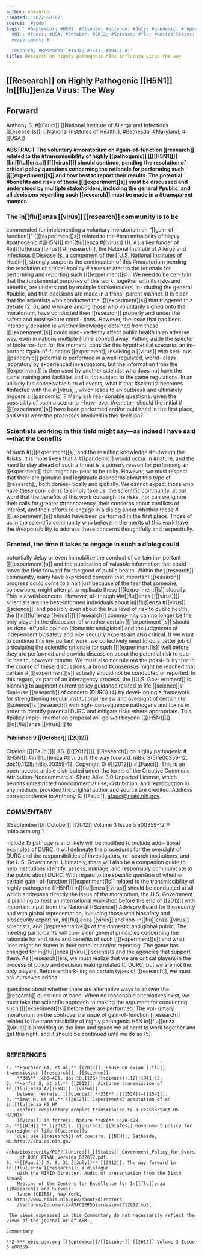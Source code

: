 ```yaml
---
author: ohmanfoo
created: '2022-08-07'
source: '#todo'
tags: ' #September; #H5N1; #Disease; #science; #July; #pandemic; #representative;
  #NIH; #Fauci; #USA; #October; #2012; #Science; #flu; #United States; #virus; #experiments;
  #experiment; #

  research; #Research; #1534; #1541; #1941; #;'
title: Research on highly pathogenic h5n1 influenza virus the way
---
```


## [[Research]] on Highly Pathogenic [[H5N1]] In[[flu]]enza Virus: The Way

## Forward


Anthony S. #[[Fauci]]
[[National Institute of Allergy and Infectious [[Disease]]s]], [[National Institutes of Health]], #Bethesda, #Maryland, #[[USA]]

**ABSTRACT
The voluntary #moratorium on #gain-of-function [[research]] related to the #transmissibility of highly [[pathogenic]] [[[[H5N1]]]]
[[in[[flu]]enza]] [[[[virus]]]] should continue, pending the resolution of critical policy questions concerning the rationale for performing such
[[[[experiment]]s]] and how best to report their results. The potential #benefits and risks of these [[[[experiment]]s]] must be discussed and
understood by multiple stakeholders, including the general #public, and all decisions regarding such [[research]] must be made in a
#transparent manner.**

### The in[[flu]]enza [[virus]] [[research]] community is to be 
commended for implementing a voluntary moratorium on “[[gain-of-
function]]” [[[[experiment]]s]] related to the #transmissibility of highly
#pathogenic #[[H5N1]] #in[[flu]]enza #[[virus]] (1). As a key funder of #in[[flu]]enza
[[virus]] #[[research]], the National Institute of Allergy and Infectious
[[Disease]]s, a component of the [[U.S. National Institutes of Health]],
strongly supports the continuation of this #moratorium pending
the resolution of critical #policy #issues related to the rationale for
performing and reporting such [[[[experiment]]s]]. We need to be cer-
tain that the fundamental purposes of this work, together with its
risks and benefits, are understood by multiple #stakeholders, in-
cluding the general #public, and that decisions are made in a trans-
parent manner.
It is clear that the scientists who conducted the [[[[experiment]]s]]
that triggered this debate (2, 3), and who are among those who
voluntarily signed onto the moratorium, have conducted their
[[research]] properly and under the safest and most secure condi-
tions. However, the issue that has been intensely debated is
whether knowledge obtained from these [[[[experiment]]s]] could inad-
vertently affect public health in an adverse way, even in nations
multiple [[time zones]] away. Putting aside the specter of bioterror-
ism for the moment, consider this hypothetical scenario: an im-
portant #gain-of-function [[experiment]] involving a [[virus]] with seri-
ous [[pandemic]] potential is performed in a well-regulated, world-
class laboratory by experienced investigators, but the information
from the [[experiment]] is then used by another scientist who does
not have the same training and facilities and is not subject to the
same regulations. In an unlikely but conceivable turn of events,
what if that #scientist becomes #infected with the #[[virus]], which leads
to an outbreak and ultimately triggers a [[pandemic]]? Many ask rea-
sonable questions: given the possibility of such a scenario—how-
ever #remote—should the initial #[[[[experiment]]s]] have been performed
and/or published in the first place, and what were the processes
involved in this decision?
### Scientists working in this field might say—as indeed I have said—that the benefits 
of such #[[[[experiment]]s]] and the resulting knowledge #outweigh the #risks.
It is more likely that a #[[pandemic]]
would occur in #nature, and the need to stay ahead of such a threat
is a primary reason for performing an [[experiment]] that might ap-
pear to be risky. However, we must respect that there are genuine
and legitimate #concerns about this type of [[research]], both domes-
tically and globally. We cannot expect those who have these con-
cerns to simply take us, the scientific community, at our word that
the benefits of this work outweigh the risks, nor can we ignore
their calls for greater #transparency, their concerns about conflicts
of interest, and their efforts to engage in a dialog about whether
these #[[[[experiment]]s]] should have been performed in the first place.
Those of us in the scientific community who believe in the merits
of this work have the #responsibility to address these concerns
thoughtfully and respectfully.
### Granted, the time it takes to engage in such a dialog could
potentially delay or even immobilize the conduct of certain im-
portant [[[[experiment]]s]] and the publication of valuable information
that could move the field forward for the good of public health.
Within the [[research]] community, many have expressed concern
that important [[research]] progress could come to a halt just because
of the fear that someone, somewhere, might attempt to replicate
these [[[[experiment]]s]] sloppily. This is a valid concern. However, al-
though #in[[flu]]enza [[[[virus]]]] scientists are the best-informed individuals
about in[[flu]]enza #[[virus]] [[science]], and possibly even about the true
level of risk to public health, the [[in[[flu]]enza [[virus]]]] [[research]] commu-
nity can no longer be the only player in the discussion of whether
certain [[[[experiment]]s]] should be done. #Public opinion (domestic
and global) and the judgments of independent biosafety and bio-
security experts are also critical. If we want to continue this im-
portant work, we collectively need to do a better job of articulating
the scientific rationale for such [[[[experiment]]s]] well before they are
performed and provide discussion about the potential risk to pub-
lic health, however remote. We must also not rule out the possi-
bility that in the course of these discussions, a broad #consensus
might be reached that certain #[[[[experiment]]s]] actually should not be
conducted or reported.
In this regard, as part of an interagency process, the [[U.S. Gov-
ernment]] is planning to augment current policy guidance related
to life [[science]]s dual-use [[research]] of concern (DURC) (4) by devel-
oping a framework for strengthening regular institutional review
and oversight of certain life [[science]]s [[research]] with high-
consequence pathogens and toxins in order to identify potential
DURC and mitigate risks where appropriate. This #policy imple-
mentation proposal will go well beyond [[[[H5N1]]]] [[in[[flu]]enza [[virus]]]] to

#### Published 9 [[October]] [[2012]]
Citation [[[[Fauci]]]] AS. [[[[2012]]]]. [[Research]] on highly pathogenic #[[H5N1]] #in[[flu]]enza #[[virus]]: the way
forward. mBio 3(5):e00359-12. doi:10.1128/mBio.00359-12.
Copyright © #[[2012]]/ #[[Fauci]]. This is an open-access article distributed under the terms of
the Creative Commons Attribution-Noncommercial-Share Alike 3.0 Unported License,
which permits unrestricted noncommercial use, distribution, and reproduction in any
medium, provided the original author and source are credited.
Address correspondence to Anthony S. [[Fauci]], afauci@niaid.nih.gov.

### COMMENTARY

[[September]]/[[October]] [[2012]] Volume 3 Issue 5 e00359-12 ® mbio.asm.org 1


include 15 pathogens and likely will be modified to include addi-
tional examples of DURC. It will delineate the procedures for the
oversight of DURC and the responsibilities of investigators, re-
search institutions, and the U.S. Government. Ultimately, there
will also be a companion guide to help institutions identify, assess,
manage, and responsibly communicate to the public about
DURC.
With regard to the specific question of whether certain gain-
of-function [[[[experiment]]s]] related to the transmissibility of highly
pathogenic [[H5N1]] in[[flu]]enza [[virus]] should be conducted at all,
which addresses directly the issue of the moratorium, the U.S.
Government is planning to host an international workshop before
the end of [[2012]] with important input from the National [[Science]]
Advisory Board for Biosecurity and with global representation,
including those with biosafety and biosecurity expertise, in[[flu]]enza
[[virus]] and non-in[[flu]]enza [[virus]] scientists, and [[representative]]s of the
domestic and global public. The meeting participants will con-
sider general principles concerning the rationale for and risks and
benefits of such [[[[experiment]]s]] and what lines might be drawn in
their conduct and/or reporting.
The game has changed for in[[flu]]enza [[virus]] scientists and the
agencies that support them. As [[research]]ers, we must realize that
we are critical players in the process of policy and decision making
related to DURC, but we are not the only players. Before embark-
ing on certain types of [[research]], we must ask ourselves critical


questions about whether there are alternative ways to answer the
[[research]] questions at hand. When no reasonable alternatives exist,
we must take the scientific approach to making the argument for
conducting such [[[[experiment]]s]] before they are performed. The vol-
untary moratorium on the controversial issue of gain-of-function
[[research]] related to the transmissibility of highly pathogenic H5N
in[[flu]]enza [[virus]] is providing us the time and space we all need to
work together and get this right, and it should be continued until
we do so (5).
```
```
### REFERENCES
```
1. **Fouchier RA, et al.** [[2012]]. Pause on avian [[flu]] transmission [[research]]. [[Science]]
    **335** :400–401. doi:10.1126/[[science]].12[[1941]]2.
2. **Herfst S, et al.** [[2012]]. Airborne transmission of in[[flu]]enza A/[[H5N1]] [[virus]]
    between ferrets. [[Science]] **336** :[[1534]]–[[1541]].
3. **Imai M, et al.** [[2012]]. Experimental adaptation of an in[[flu]]enza H5 HA
    confers respiratory droplet transmission to a reassortant H5 HA/H1N
    [[virus]] in ferrets. Nature **486** :420–428.
4. **[[NIH]].** [[2012]]. [[United]] [[States]] Government policy for oversight of life [[science]]s
    dual use [[research]] of concern. [[NIH]], Bethesda, MD.http://oba.od.nih.gov
    /oba/biosecurity/PDF/[[United]]_[[States]]_Government_Policy_for_Oversight
    _of_DURC_FINAL_version_032812.pdf.
5. **[[Fauci]] A. S. 31 [[July]]** [[2012]]. The way forward in in[[flu]]enza [[research]]: a dialogue
    with the NIAID Director. Audio of presentation from the Sixth Annual
    Meeting of the Centers for Excellence for In[[flu]]enza [[Research]] and Surveil-
    lance (CEIRS), New York, NY.http://www.niaid.nih.gov/about/directors
    /lectures/Documents/ASFCIERSDiscussion7312912.mp3.

_The views expressed in this Commentary do not necessarily reflect the views of the journal or of ASM._

Commentary

**2 ®** mbio.asm.org [[September]]/[[October]] [[2012]] Volume 3 Issue 5 e00359-